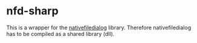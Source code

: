 # nfd-sharp

This is a wrapper for the
[nativefiledialog](https://github.com/mlabbe/nativefiledialog) library.
Therefore nativefiledialog has to be compiled as a shared library (dll).